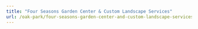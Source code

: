 ```yaml
---
title: "Four Seasons Garden Center & Custom Landscape Services"
url: /oak-park/four-seasons-garden-center-and-custom-landscape-services/
---
```

